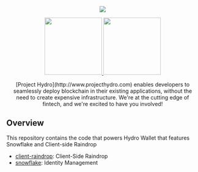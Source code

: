 <div align="center">
<p>
<img src="https://www.hydrogenplatform.com/images/logo_hydro.png">
</p>
<p>
    <a href="#">
    <img src="assets/images/appstore.png" width="150"/>
  </a>
  <a href="#">
    <img src="assets/images/playstore.png" width="150"/>
  </a>
  </p>
[Project Hydro](http://www.projecthydro.com) enables developers to seamlessly deploy blockchain in their existing applications, without the need to create expensive infrastructure. We're at the cutting edge of fintech, and we're excited to have you involved!

</div>

## Overview

This repository contains the code that powers Hydro Wallet that features Snowflake and Client-side Raindrop

- [client-raindrop](./client-raindrop): Client-Side Raindrop
- [snowflake](./snowflake): Identity Management
